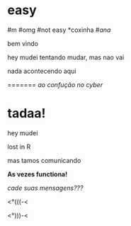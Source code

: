 # easy
#m
#omg
#not easy
*coxinha
#*ana*

bem vindo

 hey mudei
 tentando mudar, mas nao vai
 
 
 nada acontecendo
 aqui
 
=======
*ao confução no cyber*

tadaa!
=======
 hey mudei
 
lost in R

mas  tamos comunicando

**As vezes functiona!**

_cade suas mensagens???_

<°(((-<

<°)))-<